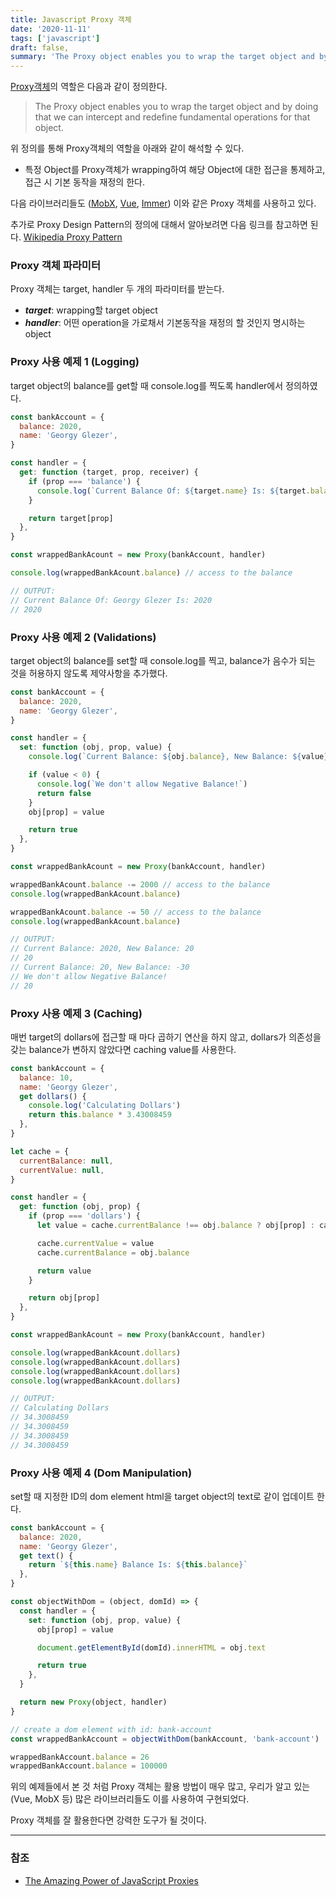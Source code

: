 ```yaml
---
title: Javascript Proxy 객체
date: '2020-11-11'
tags: ['javascript']
draft: false,
summary: 'The Proxy object enables you to wrap the target object and by doing that we can intercept and redefine fundamental operations for that object.'
---
```


[Proxy객체](https://developer.mozilla.org/en-US/docs/Web/JavaScript/Reference/Global_Objects/Proxy)의 역할은 다음과 같이 정의한다.

> The Proxy object enables you to wrap the target object and by doing that we can intercept and redefine fundamental operations for that object.

위 정의를 통해 Proxy객체의 역할을 아래와 같이 해석할 수 있다.

- 특정 Object를 Proxy객체가 wrapping하여 해당 Object에 대한 접근을 통제하고, 접근 시 기본 동작을 재정의 한다.

다음 라이브러리들도 ([MobX](https://github.com/mobxjs/mobx), [Vue](https://github.com/vuejs/vue), [Immer](https://github.com/immerjs/immer)) 이와 같은 Proxy 객체를 사용하고 있다.

추가로 Proxy Design Pattern의 정의에 대해서 알아보려면 다음 링크를 참고하면 된다. [Wikipedia Proxy Pattern](https://en.wikipedia.org/wiki/Proxy_pattern)

### Proxy 객체 파라미터

Proxy 객체는 target, handler 두 개의 파라미터를 받는다.

- **_target_**: wrapping할 target object
- **_handler_**: 어떤 operation을 가로채서 기본동작을 재정의 할 것인지 명시하는 object

### Proxy 사용 예제 1 (Logging)

target object의 balance를 get할 때 console.log를 찍도록 handler에서 정의하였다.

```js
const bankAccount = {
  balance: 2020,
  name: 'Georgy Glezer',
}

const handler = {
  get: function (target, prop, receiver) {
    if (prop === 'balance') {
      console.log(`Current Balance Of: ${target.name} Is: ${target.balance} `)
    }

    return target[prop]
  },
}

const wrappedBankAcount = new Proxy(bankAccount, handler)

console.log(wrappedBankAcount.balance) // access to the balance

// OUTPUT:
// Current Balance Of: Georgy Glezer Is: 2020
// 2020
```

### Proxy 사용 예제 2 (Validations)

target object의 balance를 set할 때 console.log를 찍고, balance가 음수가 되는 것을 허용하지 않도록 제약사항을 추가했다.

```js
const bankAccount = {
  balance: 2020,
  name: 'Georgy Glezer',
}

const handler = {
  set: function (obj, prop, value) {
    console.log(`Current Balance: ${obj.balance}, New Balance: ${value}`)

    if (value < 0) {
      console.log(`We don't allow Negative Balance!`)
      return false
    }
    obj[prop] = value

    return true
  },
}

const wrappedBankAcount = new Proxy(bankAccount, handler)

wrappedBankAcount.balance -= 2000 // access to the balance
console.log(wrappedBankAcount.balance)

wrappedBankAcount.balance -= 50 // access to the balance
console.log(wrappedBankAcount.balance)

// OUTPUT:
// Current Balance: 2020, New Balance: 20
// 20
// Current Balance: 20, New Balance: -30
// We don't allow Negative Balance!
// 20
```

### Proxy 사용 예제 3 (Caching)

매번 target의 dollars에 접근할 때 마다 곱하기 연산을 하지 않고, dollars가 의존성을 갖는 balance가 변하지 않았다면 caching value를 사용한다.

```js
const bankAccount = {
  balance: 10,
  name: 'Georgy Glezer',
  get dollars() {
    console.log('Calculating Dollars')
    return this.balance * 3.43008459
  },
}

let cache = {
  currentBalance: null,
  currentValue: null,
}

const handler = {
  get: function (obj, prop) {
    if (prop === 'dollars') {
      let value = cache.currentBalance !== obj.balance ? obj[prop] : cache.currentValue

      cache.currentValue = value
      cache.currentBalance = obj.balance

      return value
    }

    return obj[prop]
  },
}

const wrappedBankAcount = new Proxy(bankAccount, handler)

console.log(wrappedBankAcount.dollars)
console.log(wrappedBankAcount.dollars)
console.log(wrappedBankAcount.dollars)
console.log(wrappedBankAcount.dollars)

// OUTPUT:
// Calculating Dollars
// 34.3008459
// 34.3008459
// 34.3008459
// 34.3008459
```

### Proxy 사용 예제 4 (Dom Manipulation)

set할 때 지정한 ID의 dom element html을 target object의 text로 같이 업데이트 한다.

```js
const bankAccount = {
  balance: 2020,
  name: 'Georgy Glezer',
  get text() {
    return `${this.name} Balance Is: ${this.balance}`
  },
}

const objectWithDom = (object, domId) => {
  const handler = {
    set: function (obj, prop, value) {
      obj[prop] = value

      document.getElementById(domId).innerHTML = obj.text

      return true
    },
  }

  return new Proxy(object, handler)
}

// create a dom element with id: bank-account
const wrappedBankAccount = objectWithDom(bankAccount, 'bank-account')

wrappedBankAccount.balance = 26
wrappedBankAccount.balance = 100000
```

위의 예제들에서 본 것 처럼 Proxy 객체는 활용 방법이 매우 많고, 우리가 알고 있는 (Vue, MobX 등) 많은 라이브러리들도 이를 사용하여 구현되었다.

Proxy 객체를 잘 활용한다면 강력한 도구가 될 것이다.

---

### 참조

- [The Amazing Power of JavaScript Proxies](https://levelup.gitconnected.com/the-amazing-power-of-javascript-proxies-aa27c6d06bcb)
